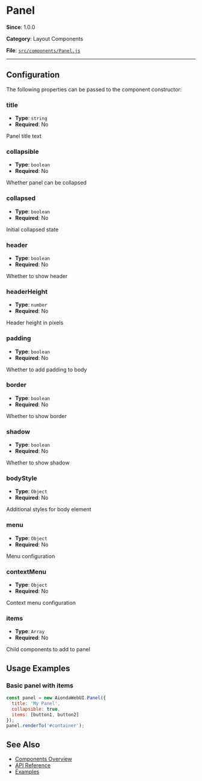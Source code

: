 # Panel



**Since**: 1.0.0

**Category**: Layout Components

**File**: [`src/components/Panel.js`](src/components/Panel.js)

---

## Configuration

The following properties can be passed to the component constructor:

### title

- **Type**: `string`
- **Required**: No

Panel title text

### collapsible

- **Type**: `boolean`
- **Required**: No

Whether panel can be collapsed

### collapsed

- **Type**: `boolean`
- **Required**: No

Initial collapsed state

### header

- **Type**: `boolean`
- **Required**: No

Whether to show header

### headerHeight

- **Type**: `number`
- **Required**: No

Header height in pixels

### padding

- **Type**: `boolean`
- **Required**: No

Whether to add padding to body

### border

- **Type**: `boolean`
- **Required**: No

Whether to show border

### shadow

- **Type**: `boolean`
- **Required**: No

Whether to show shadow

### bodyStyle

- **Type**: `Object`
- **Required**: No

Additional styles for body element

### menu

- **Type**: `Object`
- **Required**: No

Menu configuration

### contextMenu

- **Type**: `Object`
- **Required**: No

Context menu configuration

### items

- **Type**: `Array`
- **Required**: No

Child components to add to panel




## Usage Examples

### Basic panel with items


```javascript
const panel = new AiondaWebUI.Panel({
  title: 'My Panel',
  collapsible: true,
  items: [button1, button2]
});
panel.renderTo('#container');
```


## See Also

- [Components Overview](../index.md)
- [API Reference](../api/component.md)
- [Examples](../examples/index.md)